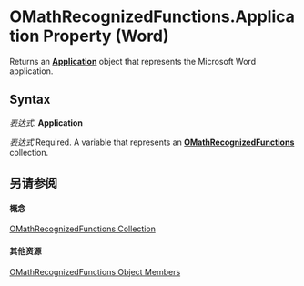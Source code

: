 
# OMathRecognizedFunctions.Application Property (Word)

Returns an  **[Application](d1cf6f8f-4e88-bf01-93b4-90a83f79cb44.md)** object that represents the Microsoft Word application.


## Syntax

 _表达式_. **Application**

 _表达式_ Required. A variable that represents an **[OMathRecognizedFunctions](e18df230-6d22-db89-8706-9db480a51a10.md)** collection.


## 另请参阅


#### 概念


[OMathRecognizedFunctions Collection](e18df230-6d22-db89-8706-9db480a51a10.md)
#### 其他资源


[OMathRecognizedFunctions Object Members](http://msdn.microsoft.com/library/81643f3d-c725-574a-83bf-12c83f8100ec%28Office.15%29.aspx)